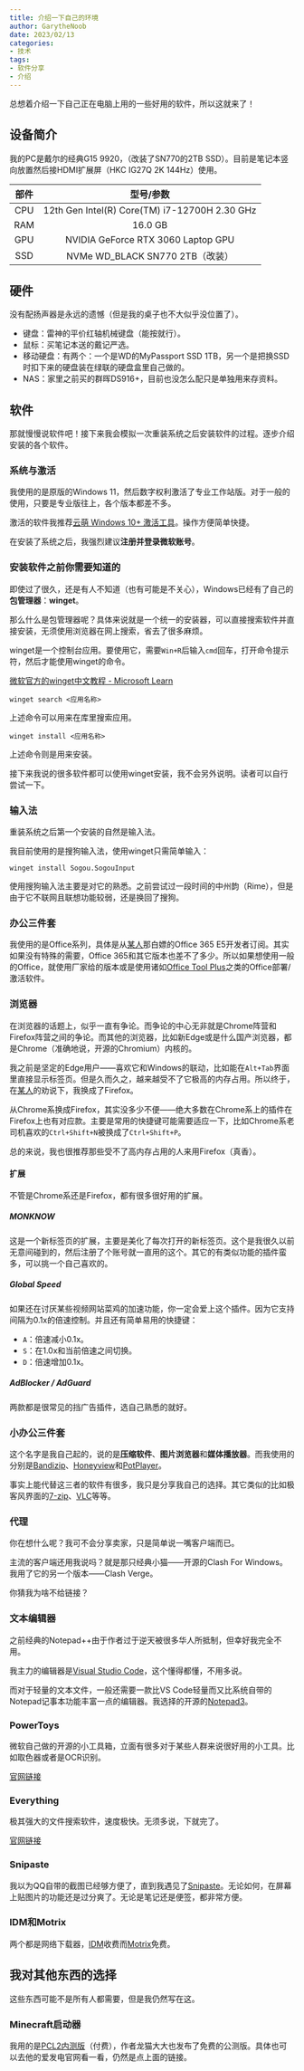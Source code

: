 ```yaml
---
title: 介绍一下自己的环境
author: GarytheNoob
date: 2023/02/13
categories:
- 技术
tags:
- 软件分享
- 介绍
---
```


总想着介绍一下自己正在电脑上用的一些好用的软件，所以这就来了！

<!-- more -->

## 设备简介

我的PC是戴尔的经典G15 9920，（改装了SN770的2TB SSD）。目前是笔记本竖向放置然后接HDMI扩展屏（HKC IG27Q 2K 144Hz）使用。

|部件|型号/参数|
|:---:|:---:|
|CPU|12th Gen Intel(R) Core(TM) i7-12700H   2.30 GHz|
|RAM|16.0 GB|
|GPU|NVIDIA GeForce RTX 3060 Laptop GPU|
|SSD|NVMe WD_BLACK SN770 2TB（改装）|

## 硬件

没有配扬声器是永远的遗憾（但是我的桌子也不大似乎没位置了）。

- 键盘：雷神的平价红轴机械键盘（能按就行）。
- 鼠标：买笔记本送的戴记严选。
- 移动硬盘：有两个：一个是WD的MyPassport SSD 1TB，另一个是把换SSD时扣下来的硬盘装在绿联的硬盘盒里自己做的。
- NAS：家里之前买的群晖DS916+，目前也没怎么配只是单独用来存资料。

## 软件

那就慢慢说软件吧！接下来我会模拟一次重装系统之后安装软件的过程。逐步介绍安装的各个软件。



### 系统与激活

我使用的是原版的Windows 11，然后数字权利激活了专业工作站版。对于一般的使用，只要是专业版往上，各个版本都差不多。

激活的软件我推荐[云萌 Windows 10+ 激活工具]。操作方便简单快捷。

[云萌 Windows 10+ 激活工具]: https://cmwtat.cloudmoe.com/

在安装了系统之后，我强烈建议**注册并登录微软账号**。

### 安装软件之前你需要知道的

即使过了很久，还是有人不知道（也有可能是不关心），Windows已经有了自己的**包管理器**：**winget**。

那么什么是包管理器呢？具体来说就是一个统一的安装器，可以直接搜索软件并直接安装，无须使用浏览器在网上搜索，省去了很多麻烦。

winget是一个控制台应用。要使用它，需要`Win+R`后输入`cmd`回车，打开命令提示符，然后才能使用winget的命令。

[微软官方的winget中文教程 - Microsoft Learn](https://learn.microsoft.com/zh-cn/windows/package-manager/winget/)

```
winget search <应用名称>
```

上述命令可以用来在库里搜索应用。

```
winget install <应用名称>
```

上述命令则是用来安装。

接下来我说的很多软件都可以使用winget安装，我不会另外说明。读者可以自行尝试一下。

### 输入法

重装系统之后第一个安装的自然是输入法。

我目前使用的是搜狗输入法，使用winget只需简单输入：

```
winget install Sogou.SogouInput
```

使用搜狗输入法主要是对它的熟悉。之前尝试过一段时间的中州韵（Rime），但是由于它不联网且联想功能较弱，还是换回了搜狗。

### 办公三件套

我使用的是Office系列，具体是从[某人]那白嫖的Office 365 E5开发者订阅。其实如果没有特殊的需要，Office 365和其它版本也差不了多少。所以如果想使用一般的Office，就使用厂家给的版本或是使用诸如[Office Tool Plus](https://otp.landian.vip/zh-cn/)之类的Office部署/激活软件。

### 浏览器

在浏览器的话题上，似乎一直有争论。而争论的中心无非就是Chrome阵营和Firefox阵营之间的争论。而其他的浏览器，比如新Edge或是什么国产浏览器，都是Chrome（准确地说，开源的Chromium）内核的。

我之前是坚定的Edge用户——喜欢它和Windows的联动，比如能在`Alt+Tab`界面里直接显示标签页。但是久而久之，越来越受不了它极高的内存占用。所以终于，在[某人]的劝说下，我换成了Firefox。

[某人]: https://github.com/66Leo66

从Chrome系换成Firefox，其实没多少不便——绝大多数在Chrome系上的插件在Firefox上也有对应款。主要是常用的快捷键可能需要适应一下，比如Chrome系老司机喜欢的`Ctrl+Shift+N`被换成了`Ctrl+Shift+P`。

总的来说，我也很推荐那些受不了高内存占用的人来用Firefox（真香）。

#### 扩展

不管是Chrome系还是Firefox，都有很多很好用的扩展。

##### MONKNOW

这是一个新标签页的扩展，主要是美化了每次打开的新标签页。这个是我很久以前无意间碰到的，然后注册了个账号就一直用的这个。其它的有类似功能的插件蛮多，可以挑一个自己喜欢的。

##### Global Speed

如果还在讨厌某些视频网站菜鸡的加速功能，你一定会爱上这个插件。因为它支持间隔为0.1x的倍速控制。并且还有简单易用的快捷键：

- `A`：倍速减小0.1x。
- `S`：在1.0x和当前倍速之间切换。
- `D`：倍速增加0.1x。

##### AdBlocker / AdGuard

两款都是很常见的挡广告插件，选自己熟悉的就好。

### 小办公三件套

这个名字是我自己起的，说的是**压缩软件**、**图片浏览器**和**媒体播放器**。而我使用的分别是[Bandizip](https://www.bandisoft.com/bandizip/)、[Honeyview](https://cn.bandisoft.com/honeyview/)和[PotPlayer](https://potplayer.daum.net/?lang=zh_CN)。

事实上能代替这三者的软件有很多，我只是分享我自己的选择。其它类似的比如极客风界面的[7-zip](https://www.7-zip.org/)、[VLC](https://www.videolan.org/)等等。

### 代理

你在想什么呢？我可不会分享卖家，只是简单说一嘴客户端而已。

主流的客户端还用我说吗？就是那只经典小猫——开源的Clash For Windows。我用了它的另一个版本——Clash Verge。

你猜我为啥不给链接？

### 文本编辑器

之前经典的Notepad++由于作者过于逆天被很多华人所抵制，但幸好我完全不用。

我主力的编辑器是[Visual Studio Code](https://code.visualstudio.com/)，这个懂得都懂，不用多说。

而对于轻量的文本文件，一般还需要一款比VS Code轻量而又比系统自带的Notepad记事本功能丰富一点的编辑器。我选择的开源的[Notepad3](https://www.rizonesoft.com/downloads/notepad3/)。

### PowerToys

微软自己做的开源的小工具箱，立面有很多对于某些人群来说很好用的小工具。比如取色器或者是OCR识别。

[官网链接](https://learn.microsoft.com/zh-cn/windows/powertoys/)

### Everything

极其强大的文件搜索软件，速度极快。无须多说，下就完了。

[官网链接](https://www.voidtools.com/zh-cn/)

### Snipaste

我以为QQ自带的截图已经够方便了，直到我遇见了[Snipaste](https://www.snipaste.com/)。无论如何，在屏幕上贴图片的功能还是过分爽了。无论是笔记还是便签，都非常方便。

### IDM和Motrix

两个都是网络下载器，[IDM](https://www.internetdownloadmanager.com/)收费而[Motrix](https://motrix.app/zh-CN/)免费。

## 我对其他东西的选择

这些东西可能不是所有人都需要，但是我仍然写在这。

### Minecraft启动器

我用的是[PCL2内测版](https://afdian.net/a/LTCat)（付费），作者龙猫大大也发布了免费的公测版。具体也可以去他的爱发电官网看一看，仍然是点上面的链接。
